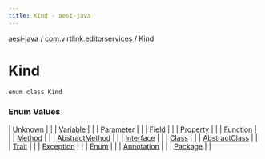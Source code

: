 ```yaml
---
title: Kind - aesi-java
---
```


[aesi-java](../../index.html) / [com.virtlink.editorservices](../index.html) / [Kind](.)

# Kind

`enum class Kind`

### Enum Values

| [Unknown](-unknown.html) |  |
| [Variable](-variable.html) |  |
| [Parameter](-parameter.html) |  |
| [Field](-field.html) |  |
| [Property](-property.html) |  |
| [Function](-function.html) |  |
| [Method](-method.html) |  |
| [AbstractMethod](-abstract-method.html) |  |
| [Interface](-interface.html) |  |
| [Class](-class.html) |  |
| [AbstractClass](-abstract-class.html) |  |
| [Trait](-trait.html) |  |
| [Exception](-exception.html) |  |
| [Enum](-enum.html) |  |
| [Annotation](-annotation.html) |  |
| [Package](-package.html) |  |

